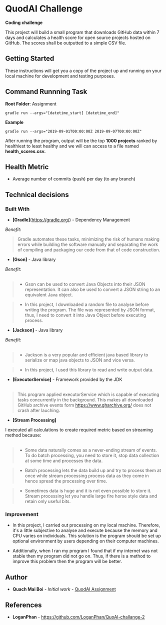 # QuodAI Challenge
**Coding challenge**

This project will build a small program that downloads GitHub data within 7 days and calculates a health score for open source projects hosted on GitHub. The scores shall be outputted to a simple CSV file.

## Getting Started

These instructions will get you a copy of the project up and running on your local machine for development and testing purposes.

## Command Runnning Task
**Root Folder**: Assignment

```gradle run --args="[datetime_start] [datetime_end]"```

**Example**

```gradle run --args="2019-09-01T00:00:00Z 2019-09-07T00:00:00Z"```

After running the program, output will be the top **1000 projects** ranked by healthiest to least healthy and we will can access to a file named **health_scores.csv.**

## Health Metric
- Average number of commits (push) per day (to any branch)

## Technical decisions
### Built With
* **[Gradle]**(https://gradle.org/) - Dependency Management

*Benefit*:
>Gradle automates these tasks, minimizing the risk of humans making errors while building the software manually and separating the work of compiling and packaging our code from that of code construction.


* **[Gson]** - Java library

*Benefit*:
<br></br>
>* Gson can be used to convert Java Objects into their JSON representation. It can also be used to convert a JSON string to an equivalent Java object. 

>* In this project, I downloaded a random file to analyse before writing the program. The file was represented by JSON format, thus, I need to convert it into Java Object before executing process.

* **[Jackson]** - Java library

*Benefit*:
<br></br>
>* Jackson is a very popular and efficient java based library to serialize or map java objects to JSON and vice versa.

>* In this project, I used this library to read and write output data.

* **[ExecutorService]** -  Framework provided by the JDK 
<br></br>
>This program applied executorService which is capable of executing tasks concurrently in the background. This makes all downloaded GitHub archive events form https://www.gharchive.org/ does not crash after lauching. 

* **[Stream Processing]**

I executed all calculations to create required metric based on streaming method because:
<br></br>
  >* Some data naturally comes as a never-ending stream of events. To do batch processing, you need to store it, stop data collection at some time and processes the data.

  >* Batch processing lets the data build up and try to process them at once while stream processing process data as they come in hence spread the processing over time.

  >* Sometimes data is huge and it is not even possible to store it. Stream processing let you handle large fire horse style data and retain only useful bits.

### Improvement

* In this project, I carried out processing on my local machine. Therefore, it's a little subjective to analyse and execute because the memory and CPU varies on individuals. This solution is the program should be set up optional environment by users depending on their computer machines. 

* Additionally, when I ran my program I found that if my internet was not stable then my program did not go on. Thus, if there is a method to improve this problem then the program will be better.

## Author

* **Quach Mai Boi** - *Initial work* - [QuodAI Assignment](https://github.com/Tayerquach/quodAI_Assignment)

## References
* **LoganPhan** - https://github.com/LoganPhan/QuoAI-challange-2



